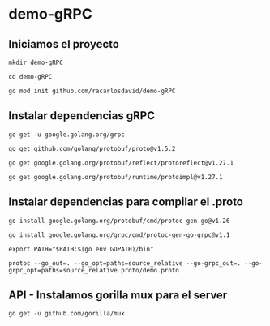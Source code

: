 # demo-gRPC
## Iniciamos el proyecto

`mkdir demo-gRPC`

`cd demo-gRPC`

`go mod init github.com/racarlosdavid/demo-gRPC`

## Instalar dependencias gRPC

`go get -u google.golang.org/grpc`

`go get github.com/golang/protobuf/proto@v1.5.2`

`go get google.golang.org/protobuf/reflect/protoreflect@v1.27.1`

`go get google.golang.org/protobuf/runtime/protoimpl@v1.27.1`

## Instalar dependencias para compilar el .proto

`go install google.golang.org/protobuf/cmd/protoc-gen-go@v1.26`

`go install google.golang.org/grpc/cmd/protoc-gen-go-grpc@v1.1`

`export PATH="$PATH:$(go env GOPATH)/bin"`

`protoc --go_out=. --go_opt=paths=source_relative --go-grpc_out=. --go-grpc_opt=paths=source_relative proto/demo.proto`

## API - Instalamos gorilla mux para el server
`go get -u github.com/gorilla/mux`
